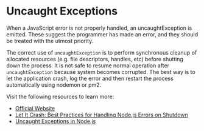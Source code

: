 # Uncaught Exceptions

When a JavaScript error is not properly handled, an uncaughtException is emitted. These suggest the programmer has made an error, and they should be treated with the utmost priority.

The correct use of `uncaughtException` is to perform synchronous cleanup of allocated resources (e.g. file descriptors, handles, etc) before shutting down the process. It is not safe to resume normal operation after `uncaughtException` because system becomes corrupted. The best way is to let the application crash, log the error and then restart the process automatically using nodemon or pm2.

Visit the following resources to learn more:

- [Official Website](https://nodejs.org/api/process.html#event-uncaughtexception)
- [Let It Crash: Best Practices for Handling Node.js Errors on Shutdown](https://blog.heroku.com/best-practices-nodejs-errors)
- [Uncaught Exceptions in Node.js](https://shapeshed.com/uncaught-exceptions-in-node/)
